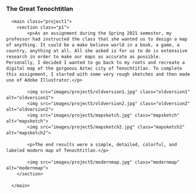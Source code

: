  <h3>The Great Tenochtitlan</h3>
      
      <main class="project1">
        <section class="p1">
            <p>As an assignment during the Spring 2021 semester, my professor had instructed the class that she wanted us to design a map of anything. It could be a make believe world in a book, a game, a country, anything at all. All she asked is for us to do is extenssive research in order to make our maps as accurate as possible. Personally, I decided I wanted to go back to my roots and recreate a digital map of the gorgeous Aztec city of Tenochtitlan. To complete this assignment, I started with some very rough sketches and then made use of Adobe Illustrator.</p>

            <img src="images/project5/oldversion1.jpg" class="oldversion1" alt="oldversion1">
            <img src="images/project5/oldversion2.jpg" class="oldversion2" alt="oldversion2">
            <img src="images/project5/mapsketch.jpg" class="mapsketch" alt="mapsketch">
            <img src="images/project5/mapsketch2.jpg" class="mapsketch2" alt="mapsketch2">

            <p>The end results were a simple, detailed, colorful, and labeled modern map of Tenochtitlan.</p>

            <img src="images/project5/modernmap.jpg" class="modernmap" alt="modernmap">
        </section>

      </main>